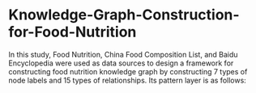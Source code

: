 # Knowledge-Graph-Construction-for-Food-Nutrition

In this study, Food Nutrition, China Food Composition List, and Baidu Encyclopedia were used as data sources to design a framework for constructing food nutrition knowledge graph by constructing 7 types of node labels and 15 types of relationships.
Its pattern layer is as follows:
